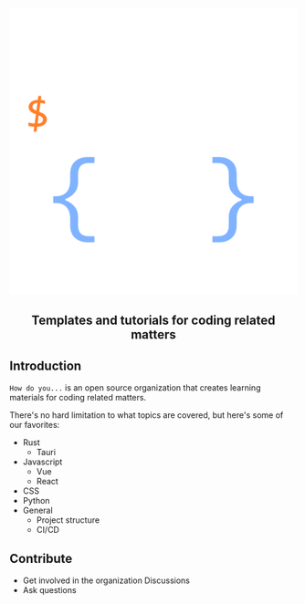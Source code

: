 <div align="center">
  <img src="https://github.com/how-do-you/.github/blob/main/profile/logo.png">
  
  ## Templates and tutorials for coding related matters
</div>

## Introduction

`How do you...` is an open source organization that creates learning materials for coding related matters.

There's no hard limitation to what topics are covered, but here's some of our favorites:

- Rust
  - Tauri
- Javascript
  - Vue
  - React
- CSS
- Python
- General
  - Project structure
  - CI/CD

## Contribute

- Get involved in the organization Discussions
- Ask questions

